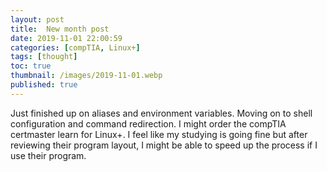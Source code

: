 ```yaml
---
layout: post
title:  New month post
date: 2019-11-01 22:00:59
categories: [compTIA, Linux+]
tags: [thought]
toc: true
thumbnail: /images/2019-11-01.webp
published: true
---
```


Just finished up on aliases and environment variables. Moving on to shell configuration and command redirection. I might order the compTIA certmaster learn for Linux+. I feel like my studying is going fine but after reviewing their program layout, I might be able to speed up the process if I use their program.
